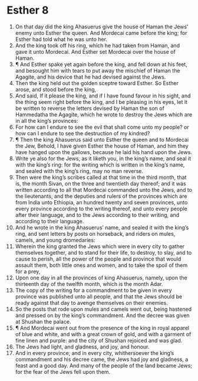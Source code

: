 ﻿# Esther  8
1. On that day did the king Ahasuerus give the house of Haman the Jews’ enemy unto Esther the queen. And Mordecai came before the king; for Esther had told what he was unto her. 
2. And the king took off his ring, which he had taken from Haman, and gave it unto Mordecai. And Esther set Mordecai over the house of Haman. 
3. ¶ And Esther spake yet again before the king, and fell down at his feet, and besought him with tears to put away the mischief of Haman the Agagite, and his device that he had devised against the Jews. 
4. Then the king held out the golden sceptre toward Esther. So Esther arose, and stood before the king, 
5. And said, If it please the king, and if I have found favour in his sight, and the thing seem right before the king, and I be pleasing in his eyes, let it be written to reverse the letters devised by Haman the son of Hammedatha the Agagite, which he wrote to destroy the Jews which are in all the king’s provinces: 
6. For how can I endure to see the evil that shall come unto my people? or how can I endure to see the destruction of my kindred? 
7. ¶ Then the king Ahasuerus said unto Esther the queen and to Mordecai the Jew, Behold, I have given Esther the house of Haman, and him they have hanged upon the gallows, because he laid his hand upon the Jews. 
8. Write ye also for the Jews, as it liketh you, in the king’s name, and seal it with the king’s ring: for the writing which is written in the king’s name, and sealed with the king’s ring, may no man reverse. 
9. Then were the king’s scribes called at that time in the third month, that is, the month Sivan, on the three and twentieth day thereof; and it was written according to all that Mordecai commanded unto the Jews, and to the lieutenants, and the deputies and rulers of the provinces which are from India unto Ethiopia, an hundred twenty and seven provinces, unto every province according to the writing thereof, and unto every people after their language, and to the Jews according to their writing, and according to their language. 
10. And he wrote in the king Ahasuerus’ name, and sealed it with the king’s ring, and sent letters by posts on horseback, and riders on mules, camels, and young dromedaries: 
11. Wherein the king granted the Jews which were in every city to gather themselves together, and to stand for their life, to destroy, to slay, and to cause to perish, all the power of the people and province that would assault them, both little ones and women, and to take the spoil of them for a prey, 
12. Upon one day in all the provinces of king Ahasuerus, namely, upon the thirteenth day of the twelfth month, which is the month Adar. 
13. The copy of the writing for a commandment to be given in every province was published unto all people, and that the Jews should be ready against that day to avenge themselves on their enemies. 
14. So the posts that rode upon mules and camels went out, being hastened and pressed on by the king’s commandment. And the decree was given at Shushan the palace. 
15. ¶ And Mordecai went out from the presence of the king in royal apparel of blue and white, and with a great crown of gold, and with a garment of fine linen and purple: and the city of Shushan rejoiced and was glad. 
16. The Jews had light, and gladness, and joy, and honour. 
17. And in every province, and in every city, whithersoever the king’s commandment and his decree came, the Jews had joy and gladness, a feast and a good day. And many of the people of the land became Jews; for the fear of the Jews fell upon them. 
